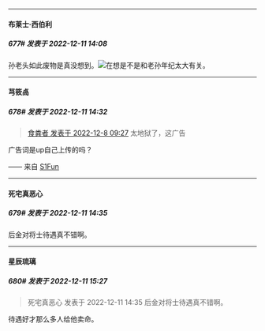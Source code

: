 

*****

####  布莱士·西伯利  
##### 677#       发表于 2022-12-11 14:08

孙老头如此废物是真没想到。<img src="https://static.saraba1st.com/image/smiley/face2017/001.png" referrerpolicy="no-referrer">在想是不是和老孙年纪太大有关。



*****

####  芎筱卨  
##### 678#       发表于 2022-12-11 14:32

<blockquote><a href="httphttps://bbs.saraba1st.com/2b/forum.php?mod=redirect&amp;goto=findpost&amp;pid=58826553&amp;ptid=2076208" target="_blank">食粪者 发表于 2022-12-8 09:27</a>
太地狱了，这广告</blockquote>
广告词是up自己上传的吗？

—— 来自 [S1Fun](https://s1fun.koalcat.com)

*****

####  死宅真恶心  
##### 679#       发表于 2022-12-11 14:35

后金对将士待遇真不错啊。



*****

####  星辰琉璃  
##### 680#       发表于 2022-12-11 15:27

<blockquote>死宅真恶心 发表于 2022-12-11 14:35
后金对将士待遇真不错啊。</blockquote>
待遇好才那么多人给他卖命。

